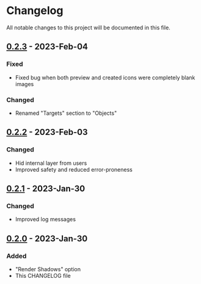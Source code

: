 # Changelog

All notable changes to this project will be documented in this file.

## [0.2.3] - 2023-Feb-04
[0.2.3]: https://github.com/xyperine/Icons-Creator/commit/47d334e979485f011000a0ab303b9c2dc5b15348

### Fixed

- Fixed bug when both preview and created icons were completely blank images

### Changed

- Renamed "Targets" section to "Objects"

## [0.2.2] - 2023-Feb-03
[0.2.2]: https://github.com/xyperine/Icons-Creator/commit/1b8734f512273bcc0668c71596a7494483a2d225

### Changed

- Hid internal layer from users
- Improved safety and reduced error-proneness

## [0.2.1] - 2023-Jan-30
[0.2.1]: https://github.com/xyperine/Icons-Creator/commit/a7df4467a8279bb691e413647d167a4cd5e01f4d

### Changed

- Improved log messages

## [0.2.0] - 2023-Jan-30
[0.2.0]: https://github.com/xyperine/Icons-Creator/commit/c4e1abda911788170ec35e2b8abd178b829c9690

### Added

- "Render Shadows" option
- This CHANGELOG file
